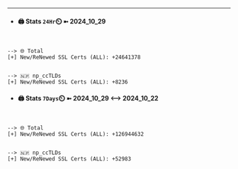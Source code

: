 

---
- #### 🖨️ **Stats** `24Hr`⏲️ ➼ 2024_10_29
```console


--> 🌐 Total
[+] New/ReNewed SSL Certs (ALL): +24641378


--> 🇳🇵 np_ccTLDs
[+] New/ReNewed SSL Certs (ALL): +8236

```

- #### 🖨️ **Stats** `7Days`⏲️ ➼ 2024_10_29 <--> 2024_10_22
```console


--> 🌐 Total
[+] New/ReNewed SSL Certs (ALL): +126944632


--> 🇳🇵 np_ccTLDs
[+] New/ReNewed SSL Certs (ALL): +52983

```

